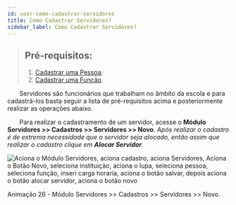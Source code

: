 ```yaml
---
id: user-como-cadastrar-servidores
title: Como Cadastrar Servidores?
sidebar_label: Como Cadastrar Servidores?
---
```


>## Pré-requisitos:
> 1. [Cadastrar uma Pessoa](user-como-cadastrar-pessoas-fisicas-ou-juridicas);
> 2. [Cadastrar uma Função](user-como-cadastrar-funcoes).

&nbsp;&nbsp;&nbsp;&nbsp;&nbsp;&nbsp;&nbsp;Servidores são funcionários que trabalham no âmbito da escola e para cadastrá-los basta seguir a lista de pré-requisitos acima e posteriormente realizar as operações abaixo.

&nbsp;&nbsp;&nbsp;&nbsp;&nbsp;&nbsp;&nbsp;Para realizar o cadastramento de um servidor, acesse o **Módulo Servidores >> Cadastros >> Servidores >> Novo**. *Após realizar o cadastro é de extrema necessidade que o servidor seja alocado, então assim que realizar o cadastro clique em **Alocar Servidor***.

![Aciona o Módulo Servidores, aciona cadastro, aciona Servidores, Aciona o Botão Novo, seleciona instituição, aciona o lupa, seleciona pessoa, seleciona função, inseri carga horaria, aciona o botão salvar, depois aciona o botão alocar servidor, aciona o botão novo ](/img/user-docs/cadastrar_e_alocar_servidores.gif)

<p class="centerText">Animação 26 - Módulo Servidores >> Cadastros >> Servidores >> Novo.</p>